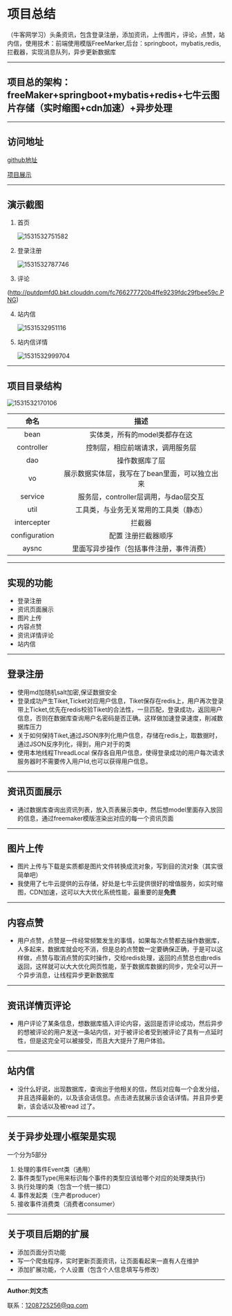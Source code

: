 # 项目总结

（牛客网学习）头条资讯，包含登录注册，添加资讯，上传图片，评论，点赞，站内信，使用技术：前端使用模版FreeMarker,后台：springboot，mybatis,redis,拦截器，实现消息队列，异步更新数据库 

------

## 项目总的架构：freeMaker+springboot+mybatis+redis+七牛云图片存储（实时缩图+cdn加速）+异步处理

------

## 访问地址  

[github地址](https://github.com/Maxwellwenjie/Toutiao)

[项目展示](http://119.29.20.88:8080/)

------

## 演示截图

1. 首页

   ![1531532751582](putdpmfd0.bkt.clouddn.com/6afca78d53b14324b79c455026d7ef31.PNG)

2. 登录注册

   ![1531532787746](putdpmfd0.bkt.clouddn.com/315c0615351a4a72a72f089d455c677e.PNG)

3. 评论

 (http://putdpmfd0.bkt.clouddn.com/fc766277720b4ffe9239fdc29fbee59c.PNG)

4. 站内信

   ![1531532951116](http://putdpmfd0.bkt.clouddn.com/6963082a9294400b9799b825fdb8b7f5.PNG)

5. 站内信详情

    

   ![1531532999704](http://putdpmfd0.bkt.clouddn.com/1a4f2aac4e984d0badbf0cbf8393fc98.PNG)

   

------

## 项目目录结构

![1531532170106](http://pbu6wqsbp.bkt.clouddn.com/%E9%A1%B9%E7%9B%AE%E7%BB%93%E6%9E%84.png)

|     命名      |                      描述                      |
| :-----------: | :--------------------------------------------: |
|     bean      |         实体类，所有的model类都存在这          |
|  controller   |        控制层，相应前端请求，调用服务层        |
|      dao      |                 操作数据库了层                 |
|      vo       | 展示数据实体层，我写在了bean里面，可以独立出来 |
|    service    |     服务层，controller层调用，与dao层交互      |
|     util      |     工具类，与业务无关常用的工具类（静态）     |
|  intercepter  |                     拦截器                     |
| configuration |              配置 注册拦截器顺序               |
|     aysnc     |    里面写异步操作（包括事件注册，事件消费）    |

------

## 实现的功能

- 登录注册
- 资讯页面展示
- 图片上传
- 内容点赞
- 资讯详情评论
- 站内信

------

## 登录注册

- 使用md加随机salt加密,保证数据安全
- 登录成功产生Tiket,Ticket对应用户信息，Tiket保存在redis上，用户再次登录带上Ticket,优先在redis校验Tiket的合法性，一旦匹配，登录成功，返回用户信息，否则在数据库查询用户名密码是否正确。这样做加速登录速度，削减数据库压力
- 关于如何保持Tiket,通过JSON序列化用户信息，存储在redis上，取数据时，通过JSON反序列化，得到，用户对于的类
- 使用本地线程ThreadLocal 保存各自用户信息，使得登录成功的用户每次请求服务器时不需要传入用户Id,也可以获得用户信息。

------

## 资讯页面展示

- 通过数据库查询出资讯列表，放入页表展示类中，然后想model里面存入放回的信息，通过freemaker模版渲染出对应的每一个资讯页面

------

## 图片上传

- 图片上传与下载是实质都是图片文件转换成流对象，写到目的流对象（其实很简单吧）
- 我使用了七牛云提供的云存储，好处是七牛云提供很好的增值服务，如实时缩图，CDN加速，这可以大大优化系统性能，最重要的是**免费**

------

## 内容点赞

- 用户点赞，点赞是一件经常频繁发生的事情，如果每次点赞都去操作数据库，人多起来，数据库就会吃不消，但是总的点赞数一定要确保正确，于是可以这样做，点赞与取消点赞的实时操作，交给redis处理，返回的点赞总也由redis返回，这样就可以大大优化网页性能，至于数据库数据的同步，完全可以开一个异步消息，让线程异步更新数据库

------

## 资讯详情页评论

- 用户评论了某条信息，想数据库插入评论内容，返回是否评论成功，然后异步的想被评论的用户发送一条站内信，对于被评论者受到被评论了具有一点延时性，但是这完全可以被接受，而且大大提升了用户体验。

------

## 站内信

- 没什么好说，出现数据库，查询出于他相关的信，然后对应每一个会发分组，并且选择最新的，以及该会话信息。点击进去就展示该会话详情。并且异步更新，该会话以及被read 过了。

------

## 关于异步处理小框架是实现

一个分为5部分

1. 处理的事件Event类（通用）
2. 事件类型Type(用来标识每个事件的类型应该给哪个对应的处理类执行)
3. 执行处理的类（包含一个统一接口）
4. 事件发起类（生产者producer）
5. 接收事件消费类（消费者consumer）

------

## 关于项目后期的扩展

- 添加页面分页功能
- 写一个爬虫程序，实时更新页面资讯，让页面看起来一直有人在维护
- 添加扩展功能，个人设置（包含个人信息填写与修改）

------

**Author:刘文杰**

联系：1208725256@qq.com

